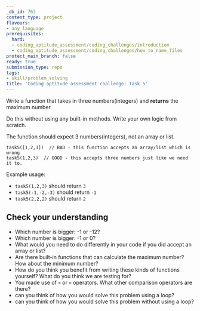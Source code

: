 ```yaml
---
_db_id: 763
content_type: project
flavours:
- any_language
prerequisites:
  hard:
  - coding_aptitude_assessment/coding_challenges/introduction
  - coding_aptitude_assessment/coding_challenges/how_to_name_files
protect_main_branch: false
ready: true
submission_type: repo
tags:
- skill/problem_solving
title: 'Coding aptitude assessment challenge: Task 5'
---
```


Write a function that takes in three numbers(integers) and **returns** the maximum number.

Do this without using any built-in methods. Write your own logic from scratch.

The function should expect 3 numbers(integers), not an array or list.

```
task5([1,2,3])  // BAD - this function accepts an array/list which is wrong
task5(1,2,3)  // GOOD - this accepts three numbers just like we need it to.
```

Example usage:

- `task5(1,2,3)` should return `3`
- `task5(-1,-2,-3)` should return `-1`
- `task5(2,2,2)` should return `2`

## Check your understanding

- Which number is bigger: -1 or -12?
- Which number is bigger: -1 or 0?
- What would you need to do differently in your code if you did accept an array or list?
- Are there built-in functions that can calculate the maximum number? How about the minimum number?
- How do you think you benefit from writing these kinds of functions yourself? What do you think we are testing for?
- You made use of `>` or `<` operators. What other comparison operators are there?
- can you think of how you would solve this problem using a loop?
- can you think of how you would solve this problem without using a loop?